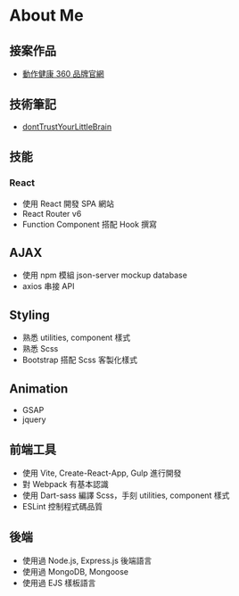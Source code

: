 # About Me
## 接案作品
- [動作健康 360 品牌官網](https://github.com/Szyln/movementHealth360)

## 技術筆記
- [dontTrustYourLittleBrain](https://github.com/Szyln/dontTrustYourLittleBrain)

## 技能
### React
- 使用 React 開發 SPA 網站
- React Router v6
- Function Component 搭配 Hook 撰寫

## AJAX
- 使用 npm 模組 json-server mockup database
- axios 串接 API

## Styling
- 熟悉 utilities, component 樣式
- 熟悉 Scss 
- Bootstrap 搭配 Scss 客製化樣式

## Animation
- GSAP
- jquery

## 前端工具
- 使用 Vite, Create-React-App, Gulp 進行開發
- 對 Webpack 有基本認識
- 使用 Dart-sass 編譯 Scss，手刻 utilities, component 樣式
- ESLint 控制程式碼品質

## 後端
- 使用過 Node.js, Express.js 後端語言
- 使用過 MongoDB, Mongoose
- 使用過 EJS 樣板語言



<!---
Szyln/Szyln is a ✨ special ✨ repository because its `README.md` (this file) appears on your GitHub profile.
You can click the Preview link to take a look at your changes.
--->

